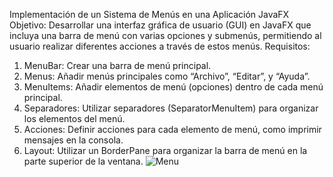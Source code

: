 Implementación de un Sistema de Menús en una Aplicación JavaFX
Objetivo: Desarrollar una interfaz gráfica de usuario (GUI) en JavaFX que incluya una barra de menú con varias opciones y submenús, permitiendo al usuario realizar diferentes acciones a través de estos menús.
Requisitos:
1. MenuBar: Crear una barra de menú principal.
2. Menus: Añadir menús principales como “Archivo”, “Editar”, y “Ayuda”.
3. MenuItems: Añadir elementos de menú (opciones) dentro de cada menú principal.
4. Separadores: Utilizar separadores (SeparatorMenuItem) para organizar los elementos del menú.
5. Acciones: Definir acciones para cada elemento de menú, como imprimir mensajes en la consola.
6. Layout: Utilizar un BorderPane para organizar la barra de menú en la parte superior de la ventana.
   ![Menu](https://github.com/MMMariaJ/Tarea3/assets/169400008/1cba4be1-e2ae-41d2-97bc-2845aa3ca966)
